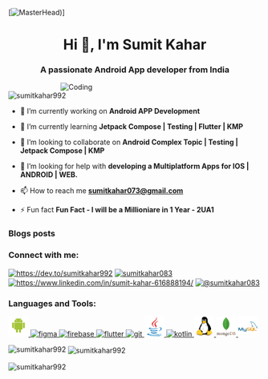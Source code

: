 [![MasterHead]([https://3.bp.blogspot.com/-dB6ndKqIAuI/XdWeOASO5AI/AAAAAAAANZA/MSbT9mh6bukxkI-tqnu_GARIZZV5WNVhQCLcBGAsYHQ/s1600/image1.gif))]
<h1 align="center">Hi 👋, I'm Sumit Kahar</h1>
<h3 align="center">A passionate Android App developer from India</h3>
<img align="right" alt="Coding" width="400" src="https://developers.giphy.com/branch/master/static/api-512d36c09662682717108a38bbb5c57d.gif](https://cdn.dribbble.com/userupload/7081683/file/original-9c605f4d487a4432e502ec3bb851e440.gif">

<p align="left"> <img src="https://komarev.com/ghpvc/?username=sumitkahar992&label=Profile%20views&color=0e75b6&style=flat" alt="sumitkahar992" /> </p>

- 🔭 I’m currently working on **Android APP Development**

- 🌱 I’m currently learning **Jetpack Compose | Testing | Flutter | KMP**

- 👯 I’m looking to collaborate on **Android Complex Topic | Testing | Jetpack Compose | KMP**

- 🤝 I’m looking for help with **developing a Multiplatform Apps for IOS | ANDROID | WEB.**

- 📫 How to reach me **sumitkahar073@gmail.com**

- ⚡ Fun fact **Fun Fact - I will be a Millioniare in 1 Year - 2UA1**

### Blogs posts
<!-- BLOG-POST-LIST:START -->
<!-- BLOG-POST-LIST:END -->

<h3 align="left">Connect with me:</h3>
<p align="left">
<a href="https://dev.to/https://dev.to/sumitkahar992" target="blank"><img align="center" src="https://raw.githubusercontent.com/rahuldkjain/github-profile-readme-generator/master/src/images/icons/Social/devto.svg" alt="https://dev.to/sumitkahar992" height="30" width="40" /></a>
<a href="https://twitter.com/sumitkahar083" target="blank"><img align="center" src="https://raw.githubusercontent.com/rahuldkjain/github-profile-readme-generator/master/src/images/icons/Social/twitter.svg" alt="sumitkahar083" height="30" width="40" /></a>
<a href="https://linkedin.com/in/https://www.linkedin.com/in/sumit-kahar-616888194/" target="blank"><img align="center" src="https://raw.githubusercontent.com/rahuldkjain/github-profile-readme-generator/master/src/images/icons/Social/linked-in-alt.svg" alt="https://www.linkedin.com/in/sumit-kahar-616888194/" height="30" width="40" /></a>
<a href="https://medium.com/@sumitkahar083" target="blank"><img align="center" src="https://raw.githubusercontent.com/rahuldkjain/github-profile-readme-generator/master/src/images/icons/Social/medium.svg" alt="@sumitkahar083" height="30" width="40" /></a>
</p>

<h3 align="left">Languages and Tools:</h3>
<p align="left"> <a href="https://developer.android.com" target="_blank" rel="noreferrer"> <img src="https://raw.githubusercontent.com/devicons/devicon/master/icons/android/android-original-wordmark.svg" alt="android" width="40" height="40"/> </a> <a href="https://www.figma.com/" target="_blank" rel="noreferrer"> <img src="https://www.vectorlogo.zone/logos/figma/figma-icon.svg" alt="figma" width="40" height="40"/> </a> <a href="https://firebase.google.com/" target="_blank" rel="noreferrer"> <img src="https://www.vectorlogo.zone/logos/firebase/firebase-icon.svg" alt="firebase" width="40" height="40"/> </a> <a href="https://flutter.dev" target="_blank" rel="noreferrer"> <img src="https://www.vectorlogo.zone/logos/flutterio/flutterio-icon.svg" alt="flutter" width="40" height="40"/> </a> <a href="https://git-scm.com/" target="_blank" rel="noreferrer"> <img src="https://www.vectorlogo.zone/logos/git-scm/git-scm-icon.svg" alt="git" width="40" height="40"/> </a> <a href="https://www.java.com" target="_blank" rel="noreferrer"> <img src="https://raw.githubusercontent.com/devicons/devicon/master/icons/java/java-original.svg" alt="java" width="40" height="40"/> </a> <a href="https://kotlinlang.org" target="_blank" rel="noreferrer"> <img src="https://www.vectorlogo.zone/logos/kotlinlang/kotlinlang-icon.svg" alt="kotlin" width="40" height="40"/> </a> <a href="https://www.linux.org/" target="_blank" rel="noreferrer"> <img src="https://raw.githubusercontent.com/devicons/devicon/master/icons/linux/linux-original.svg" alt="linux" width="40" height="40"/> </a> <a href="https://www.mongodb.com/" target="_blank" rel="noreferrer"> <img src="https://raw.githubusercontent.com/devicons/devicon/master/icons/mongodb/mongodb-original-wordmark.svg" alt="mongodb" width="40" height="40"/> </a> <a href="https://www.mysql.com/" target="_blank" rel="noreferrer"> <img src="https://raw.githubusercontent.com/devicons/devicon/master/icons/mysql/mysql-original-wordmark.svg" alt="mysql" width="40" height="40"/> </a> </p>

<p><img align="left" src="https://github-readme-stats.vercel.app/api/top-langs?username=sumitkahar992&show_icons=true&locale=en&layout=compact" alt="sumitkahar992" /></p>

<p>&nbsp;<img align="center" src="https://github-readme-stats.vercel.app/api?username=sumitkahar992&show_icons=true&locale=en" alt="sumitkahar992" /></p>

<p><img align="center" src="https://github-readme-streak-stats.herokuapp.com/?user=sumitkahar992&" alt="sumitkahar992" /></p>
